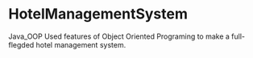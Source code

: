 # HotelManagementSystem
Java_OOP
Used features of Object Oriented Programing to make a full-flegded hotel management system.
